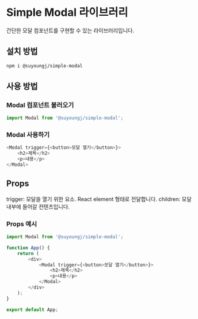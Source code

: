 # Simple Modal 라이브러리

간단한 모달 컴포넌트를 구현할 수 있는 라이브러리입니다.

## 설치 방법

```sh
npm i @suyoungj/simple-modal
```

## 사용 방법

### Modal 컴포넌트 불러오기

```js
import Modal from '@suyoungj/simple-modal';
```

### Modal 사용하기

```js
<Modal trigger={<button>모달 열기</button>}>
	<h2>제목</h2>
	<p>내용</p>
</Modal>
```

## Props

trigger: 모달을 열기 위한 요소. React element 형태로 전달합니다.
children: 모달 내부에 들어갈 컨텐츠입니다.

### Props 예시

```js
import Modal from '@suyoungj/simple-modal';

function App() {
	return (
		<div>
			<Modal trigger={<button>모달 열기</button>}>
				<h2>제목</h2>
				<p>내용</p>
			</Modal>
		</div>
	);
}

export default App;
```
